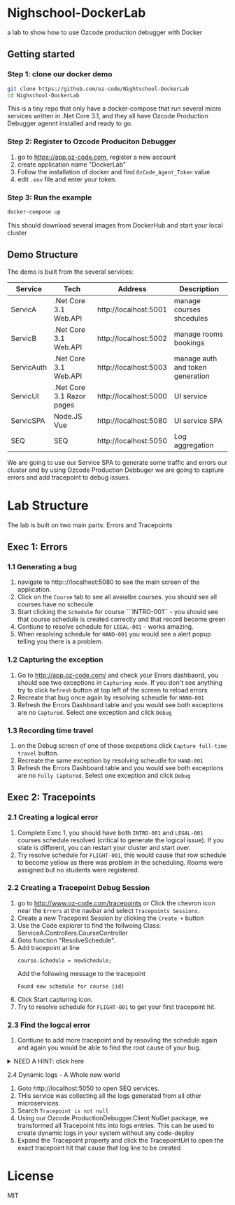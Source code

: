 # Nighschool-DockerLab
a lab to show how to use Ozcode production debugger with Docker

## Getting started

### Step 1: clone our docker demo
```bash
git clone https://github.com/oz-code/Nightschool-DockerLab
cd Nighschool-DockerLab
```
This is a tiny repo that only have a docker-compose that run several micro services written in .Net Core 3.1, and they all have Ozcode Production Debugger agennt installed and ready to go.

### Step 2: Register to Ozcode Produciton Debugger
1. go to https://app.oz-code.com, register a new account
2. create application name "DockerLab"
3. Follow the installation of docker and find ```OzCode_Agent_Token``` value
4. edit ```.env``` file and enter your token.

### Step 3: Run the example
```bash
docker-compose up
```
This should download several images from DockerHub and start your local cluster

## Demo Structure
The demo is built from the several services:

| Service | Tech | Address | Description |
|--|--|--|--|
| ServicA | .Net Core 3.1 Web.API | http://localhost:5001 | manage courses shcedules
| ServicB | .Net Core 3.1 Web.API | http://localhost:5002 | manage rooms bookings
| ServicAuth | .Net Core 3.1 Web.API | http://localhost:5003 | manage auth and token generation
| ServicUI | .Net Core 3.1 Razor pages | http://localhost:5000 | UI service
| ServicSPA | Node.JS Vue | http://localhost:5080 | UI service SPA
| SEQ | SEQ | http://localhost:5050 | Log aggregation

We are going to use our Service SPA to generate some traffic and errors our cluster and by using Ozcode Production Debbuger we are going to capture  errors and add tracepoint to debug issues.

# Lab Structure

The lab is built on two main parts: Errors and Tracepoints

## Exec 1: Errors 

### 1.1 Generating a bug
1. navigate to http:://localhost:5080 to see the main screen of the application.
2. Click on the ```Course``` tab to see all avaialbe courses. you should see all courses have no schecule 
3. Start clicking the ```Schedule``` for course ```INTRO-001`` - you should see that course schedule is created correctly and that record become green
4. Contiune to resolve schedule for ```LEGAL-001``` - works amazing.
5. When resolving schedule for ```HAND-001``` you would see a alert popup telling you there is a problem.

### 1.2 Capturing the exception
1. Go to http://app.oz-code.com/ and check your Errors dashbaord, you should see two exceptions in ```Capturing mode```. If you don't see anything try to click ``Refresh`` button at top left of the screen to reload errors
2. Recreate that bug once again by resolving scheudle for ```HAND-001```
3. Refresh the Errors Dashboard table and you would see both exceptions are no ``Captured``. Select one exception and click ``Debug``

### 1.3 Recording time travel
1. on the Debug screen of one of those excpetions click ``Capture full-time travel`` button.
2. Recreate the same exception by resolving scheudle for ```HAND-001```
3. Refresh the Errors Dashboard table and you would see both exceptions are no ``Fully Captured``. Select one exception and click ``Debug``

## Exec 2: Tracepoints

### 2.1 Creating a logical error
1. Complete Exec 1, you should have both ``INTRO-001`` and ``LEGAL-001`` courses schedule resolved (critical to generate the logical issue). If you state is different, you can restart your cluster and start over.
2. Try resolve schedule for ``FLIGHT-001``, this would cause that row schedule to become yellow as there was problem in the scheduling. Rooms were assigned but no students were registered.

### 2.2 Creating a Tracepoint Debug Session
1. go to http://www.oz-code.com/tracepoints or Click the chevron icon near the ``Errors`` at the navbar and select ``Tracepoints Sessions``.
2. Create a new Tracepoint Session by clicking the ``Create +`` button
3. Use the Code explorer to find the follwoing Class: ServiceA.Controllers.CourseController
4. Goto function "ResolveSchedule".
5. Add tracepoint at line
   ```Csharp
   course.Schedule = newSchedule;
   ```
    Add the following message to the tracepoint
   ```
   Found new schedule for course {id}
   ```
6. Click Start capturing icon.
7. Try to resolve schedule for ``FLIGHT-001`` to get your first tracepoint hit.

### 2.3 Find the logcal error
1. Contiune to add more tracepoint and by resovling the schedule again and again you would be able to find the root cause of your bug.

<p>
<details>
<summary>
NEED A HINT: click here
</summary>
   Try to add tracepoints at FindAvailableRooms, try to understand why we are not able to find any rooms for the lectures.
</details>
</p>

2.4 Dynamic logs - A Whole new world
1. Goto http://localhost:5050 to open SEQ services.
2. THis service was collecting all the logs generated from all other microservices.
3. Search ```Tracepoint is not null```
4. Using our Ozcode.ProductionDebugger.Client NuGet package, we transformed all Tracepoint hits into logs entries. This can be used to create dynamic logs in your system without any code-deploy
5. Expand the Tracepoint property and click the TracepointUrl to open the exact tracepoint hit that cause that log line to be created

# License

MIT
